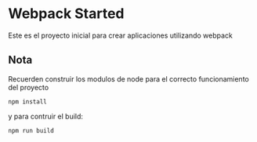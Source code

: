 # Webpack Started

Este es el proyecto inicial para crear aplicaciones utilizando webpack

## Nota

Recuerden construir los modulos de node para el correcto funcionamiento del proyecto
```
npm install
```

y para contruir el build:

```
npm run build
```

